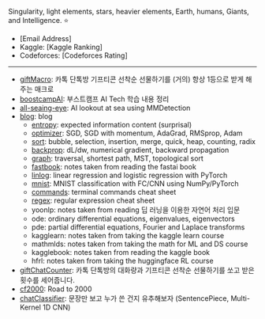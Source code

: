 Singularity, light elements, stars, heavier elements, Earth, humans, Giants, and Intelligence. ⭐
- [Email Address]
- Kaggle: [Kaggle Ranking]
- Codeforces: [Codeforces Rating]
---
- [giftMacro](https://github.com/star-bits/giftMacro): 카톡 단톡방 기프티콘 선착순 선물하기를 (거의) 항상 1등으로 받게 해주는 매크로
- [boostcampAI](https://github.com/star-bits/boostcampAI): 부스트캠프 AI Tech 학습 내용 정리
- [all-seaing-eye](https://github.com/star-bits/all-seaing-eye): AI lookout at sea using MMDetection
- [blog](https://github.com/star-bits/blog): blog
  - [entropy](https://github.com/star-bits/blog/blob/main/entropy.md): expected information content (surprisal)
  - [optimizer](https://github.com/star-bits/blog/blob/main/optimizer.md): SGD, SGD with momentum, AdaGrad, RMSprop, Adam
  - [sort](https://github.com/star-bits/blog/blob/main/sort.md): bubble, selection, insertion, merge, quick, heap, counting, radix
  - [backprop](https://github.com/star-bits/blog/blob/main/backprop.md): dL/dw, numerical gradient, backward propagation
  - [graph](https://github.com/star-bits/blog/blob/main/graph.md): traversal, shortest path, MST, topological sort
  - [fastbook](https://github.com/star-bits/blog/blob/main/fastbook.md): notes taken from reading the fastai book
  - [linlog](https://github.com/star-bits/blog/blob/main/linlog.ipynb): linear regression and logistic regression with PyTorch
  - [mnist](https://github.com/star-bits/blog/blob/main/mnist.ipynb): MNIST classification with FC/CNN using NumPy/PyTorch
  - [commands](https://github.com/star-bits/blog/blob/main/commands.md): terminal commands cheat sheet 
  - [regex](https://github.com/star-bits/blog/blob/main/regex.md): regular expression cheat sheet
  - yoonlp: notes taken from reading 딥 러닝을 이용한 자연어 처리 입문
  - ode: ordinary differential equations, eigenvalues, eigenvectors
  - pde: partial differential equations, Fourier and Laplace transforms
  - kagglearn: notes taken from taking the kaggle learn course
  - mathmlds: notes taken from taking the math for ML and DS course
  - kagglebook: notes taken from reading the kaggle book
  - hfrl: notes taken from taking the huggingface RL course
- [giftChatCounter](https://github.com/star-bits/giftChatCounter): 카톡 단톡방의 대화량과 기프티콘 선착순 선물하기를 쏘고 받은 횟수를 세어줍니다.
- [cf2000](https://github.com/star-bits/cf2000): Road to 2000
- [chatClassifier](https://github.com/star-bits/chatClassifier): 문장만 보고 누가 쓴 건지 유추해보자 (SentencePiece, Multi-Kernel 1D CNN)
